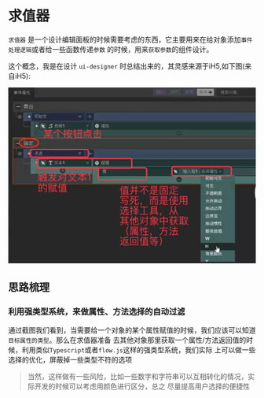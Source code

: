 # 求值器


`求值器` 是一个设计编辑面板的时候需要考虑的东西，它主要用来在给对象添加`事件处理逻辑`或者给一些函数传递`参数`
的时候，用来`获取参数`的组件设计。

这个概念，我是在设计 `ui-designer` 时总结出来的，其灵感来源于iH5,如下图(来自iH5):

![evaluator-1](./evaluator-1.png)

## 思路梳理


### **利用强类型系统，来做属性、方法选择的自动过滤**

通过截图我们看到，当需要给一个对象的某个属性赋值的时候，我们应该可以知道`目标属性的类型`。那么在求值器准备
去其他对象那里获取一个属性/方法返回值的时候，利用类似`Typescript`或者`flow.js`这样的强类型系统，我们实际
上可以做一些选择的优化，屏蔽掉一些类型不符的选项

> 当然，这样做有一些风险，比如一些数字和字符串可以互相转化的情况，实际开发的时候可以考虑用颜色进行区分，总之
尽量提高用户选择的便捷性

